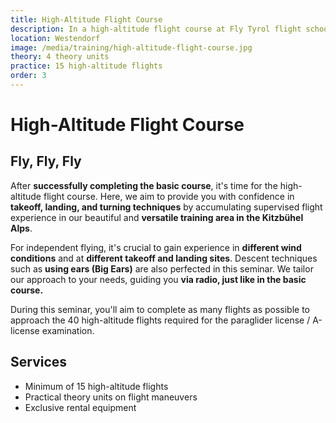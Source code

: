 ```yaml
---
title: High-Altitude Flight Course
description: In a high-altitude flight course at Fly Tyrol flight school, you'll learn under the guidance of absolute professionals, gaining confidence in takeoff, landing, and turning techniques. During this seminar, you'll complete as many flights as possible to approach the 40 high-altitude flights required for the A-license examination.
location: Westendorf
image: /media/training/high-altitude-flight-course.jpg
theory: 4 theory units
practice: 15 high-altitude flights
order: 3
---
```


# High-Altitude Flight Course

## Fly, Fly, Fly

After **successfully completing the basic course**, it's time for the high-altitude flight course. Here, we aim to provide you with confidence in **takeoff, landing, and turning techniques** by accumulating supervised flight experience in our beautiful and **versatile training area in the Kitzbühel Alps**.

For independent flying, it's crucial to gain experience in **different wind conditions** and at **different takeoff and landing sites**. Descent techniques such as **using ears (Big Ears)** are also perfected in this seminar. We tailor our approach to your needs, guiding you **via radio, just like in the basic course.**

During this seminar, you'll aim to complete as many flights as possible to approach the 40 high-altitude flights required for the paraglider license / A-license examination.

## Services

- Minimum of 15 high-altitude flights
- Practical theory units on flight maneuvers
- Exclusive rental equipment
